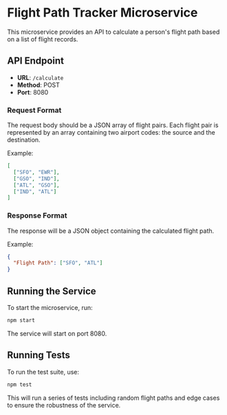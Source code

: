 # Flight Path Tracker Microservice

This microservice provides an API to calculate a person's flight path based on a list of flight records.

## API Endpoint

- **URL**: `/calculate`
- **Method**: POST
- **Port**: 8080

### Request Format

The request body should be a JSON array of flight pairs. Each flight pair is represented by an array containing two airport codes: the source and the destination.

Example:

```json
[
  ["SFO", "EWR"],
  ["GSO", "IND"],
  ["ATL", "GSO"],
  ["IND", "ATL"]
]
```

### Response Format

The response will be a JSON object containing the calculated flight path.

Example:

```json
{
  "Flight Path": ["SFO", "ATL"]
}
```

## Running the Service

To start the microservice, run:

```bash
npm start
```

The service will start on port 8080.

## Running Tests

To run the test suite, use:

```bash
npm test
```

This will run a series of tests including random flight paths and edge cases to ensure the robustness of the service.
